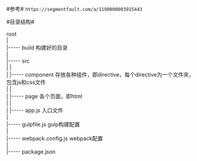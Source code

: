 #参考#
`https://segmentfault.com/a/1190000003915443`

#目录结构#

root  
  |  
  |----- build 构建好的目录  
  |  
  |----- src  
  |       |  
  |       |----- component 存放各种组件，即directive，每个directive为一个文件夹，包含js和css文件  
  |       |  
  |       |----- page 各个页面，即html  
  |       |  
  |       |----- app.js 入口文件  
  |  
  |----- gulpfile.js gulp构建配置  
  |  
  |----- webpack.config.js webpack配置  
  |  
  |----- package.json  
